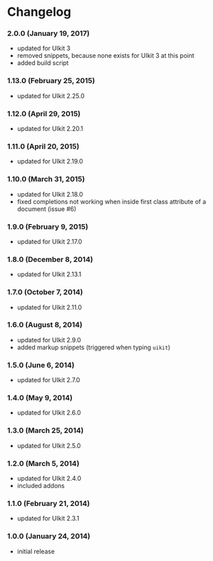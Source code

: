 # Changelog

### 2.0.0 (January 19, 2017)
  - updated for UIkit 3
  - removed snippets, because none exists for UIkit 3 at this point
  - added build script

### 1.13.0 (February 25, 2015)
  - updated for UIkit 2.25.0

### 1.12.0 (April 29, 2015)
  - updated for UIkit 2.20.1

### 1.11.0 (April 20, 2015)
  - updated for UIkit 2.19.0

### 1.10.0 (March 31, 2015)
  - updated for UIkit 2.18.0
  - fixed completions not working when inside first class attribute of a document (issue #6)

### 1.9.0 (February 9, 2015)
  - updated for UIkit 2.17.0

### 1.8.0 (December 8, 2014)
  - updated for UIkit 2.13.1

### 1.7.0 (October 7, 2014)
  - updated for UIkit 2.11.0

### 1.6.0 (August 8, 2014)
  - updated for UIkit 2.9.0
  - added markup snippets (triggered when typing `uikit`)

### 1.5.0 (June 6, 2014)
  - updated for UIkit 2.7.0

### 1.4.0 (May 9, 2014)
  - updated for UIkit 2.6.0

### 1.3.0 (March 25, 2014)
  - updated for UIkit 2.5.0

### 1.2.0 (March 5, 2014)
  - updated for UIkit 2.4.0
  - included addons

### 1.1.0 (February 21, 2014)
  - updated for UIkit 2.3.1

### 1.0.0 (January 24, 2014)
  - initial release
